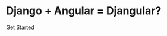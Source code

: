 # Django + Angular = Djangular?

[Get Started](https://github.com/wgoode3/djangular/blob/master/page1.md)